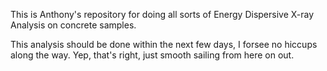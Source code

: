 This is Anthony's repository for doing all sorts of Energy Dispersive X-ray Analysis on concrete samples.

This analysis should be done within the next few days, I forsee no hiccups along the way. Yep, that's right, just smooth sailing from here on out.